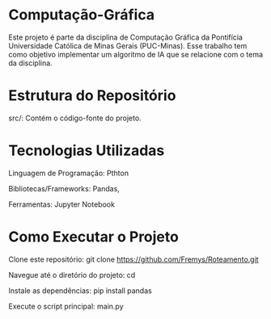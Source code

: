 # Computação-Gráfica
Este projeto é parte da disciplina de Computação Gráfica da Pontifícia Universidade Católica de Minas Gerais (PUC-Minas). Esse trabalho tem como objetivo implementar um algoritmo de IA que se relacione com o tema da disciplina.

# Estrutura do Repositório
src/: Contém o código-fonte do projeto.

# Tecnologias Utilizadas
Linguagem de Programação: Pthton

Bibliotecas/Frameworks: Pandas, 

Ferramentas: Jupyter Notebook

# Como Executar o Projeto
Clone este repositório: git clone https://github.com/Fremys/Roteamento.git

Navegue até o diretório do projeto: cd

Instale as dependências: pip install pandas

Execute o script principal: main.py
